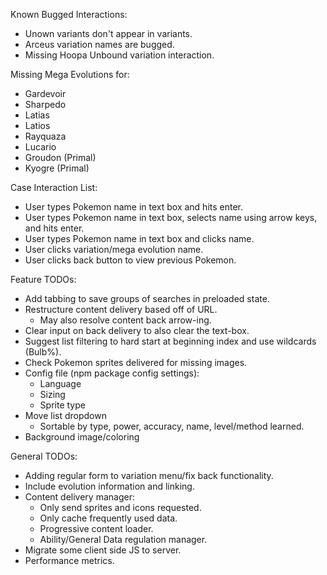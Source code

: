 
Known Bugged Interactions:
  - Unown variants don't appear in variants.
  - Arceus variation names are bugged.
  - Missing Hoopa Unbound variation interaction.

Missing Mega Evolutions for:
  - Gardevoir
  - Sharpedo
  - Latias
  - Latios
  - Rayquaza
  - Lucario
  - Groudon (Primal)
  - Kyogre (Primal)


Case Interaction List:
  - User types Pokemon name in text box and hits enter.
  - User types Pokemon name in text box, selects name using arrow keys, and hits enter.
  - User types Pokemon name in text box and clicks name.
  - User clicks variation/mega evolution name.
  - User clicks back button to view previous Pokemon.

Feature TODOs:
  - Add tabbing to save groups of searches in preloaded state.
  - Restructure content delivery based off of URL.
    - May also resolve content back arrow-ing.
  - Clear input on back delivery to also clear the text-box.
  - Suggest list filtering to hard start at beginning index and use wildcards (Bulb%).
  - Check Pokemon sprites delivered for missing images.
  - Config file (npm package config settings):
    - Language
    - Sizing
    - Sprite type
  - Move list dropdown
    - Sortable by type, power, accuracy, name, level/method learned.
  - Background image/coloring

General TODOs:
  - Adding regular form to variation menu/fix back functionality.
  - Include evolution information and linking.
  - Content delivery manager:
    - Only send sprites and icons requested.
    - Only cache frequently used data.
    - Progressive content loader.
    - Ability/General Data regulation manager.
  - Migrate some client side JS to server.
  - Performance metrics.
